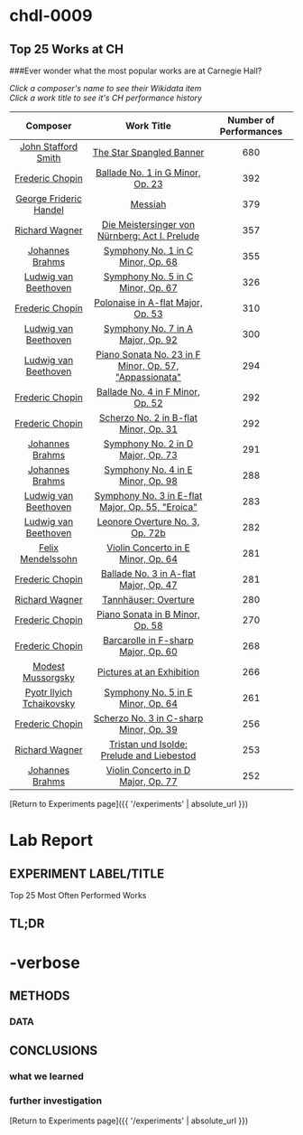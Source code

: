 # chdl-0009

## Top 25 Works at CH
###Ever wonder what the most popular works are at Carnegie Hall?


*Click a composer's name to see their Wikidata item*<br> 
*Click a work title to see it's CH performance history*


| **Composer**  | **Work Title**  | **Number of Performances**  |
|:---:|:---:|:---:|
 | <a href="http://www.wikidata.org/entity/Q563098" target="_blank">John Stafford Smith</a> | <a href="https://www.carnegiehall.org/About/History/Performance-History-Search?q=&dex=prod_PHS&w=The%20Star%20Spangled%20Banner" target="_blank">The Star Spangled Banner<a/> | 680 | 
 | <a href="http://www.wikidata.org/entity/Q1268" target="_blank">Frederic Chopin</a> | <a href="https://www.carnegiehall.org/About/History/Performance-History-Search?q=&dex=prod_PHS&w=Ballade%20No.%201%20in%20G%20Minor,%20Op.%2023" target="_blank">Ballade No. 1 in G Minor, Op. 23<a/> | 392 | 
 | <a href="http://www.wikidata.org/entity/Q7302" target="_blank">George Frideric Handel</a> | <a href="https://www.carnegiehall.org/About/History/Performance-History-Search?q=&dex=prod_PHS&w=Messiah" target="_blank">Messiah<a/> | 379 | 
 | <a href="http://www.wikidata.org/entity/Q1511" target="_blank">Richard Wagner</a> | <a href="https://www.carnegiehall.org/About/History/Performance-History-Search?q=&dex=prod_PHS&w=Die%20Meistersinger%20von%20N%C3%BCrnberg%3A%20Act%20I.%20Prelude" target="_blank">Die Meistersinger von Nürnberg: Act I. Prelude<a/> | 357 | 
 | <a href="http://www.wikidata.org/entity/Q7294" target="_blank">Johannes Brahms</a> | <a href="https://www.carnegiehall.org/About/History/Performance-History-Search?q=&dex=prod_PHS&w=Symphony%20No.%201%20in%20C%20Minor,%20Op.%2068" target="_blank">Symphony No. 1 in C Minor, Op. 68<a/> | 355 | 
 | <a href="http://www.wikidata.org/entity/Q255" target="_blank">Ludwig van Beethoven</a> | <a href="https://www.carnegiehall.org/About/History/Performance-History-Search?q=&dex=prod_PHS&w=Symphony%20No.%205%20in%20C%20Minor,%20Op.%2067" target="_blank">Symphony No. 5 in C Minor, Op. 67<a/> | 326 | 
 | <a href="http://www.wikidata.org/entity/Q1268" target="_blank">Frederic Chopin</a> | <a href="https://www.carnegiehall.org/About/History/Performance-History-Search?q=&dex=prod_PHS&w=Polonaise%20in%20A-flat%20Major,%20Op.%2053" target="_blank">Polonaise in A-flat Major, Op. 53<a/> | 310 | 
 | <a href="http://www.wikidata.org/entity/Q255" target="_blank">Ludwig van Beethoven</a> | <a href="https://www.carnegiehall.org/About/History/Performance-History-Search?q=&dex=prod_PHS&w=Symphony%20No.%207%20in%20A%20Major,%20Op.%2092" target="_blank">Symphony No. 7 in A Major, Op. 92<a/> | 300 | 
 | <a href="http://www.wikidata.org/entity/Q255" target="_blank">Ludwig van Beethoven</a> | <a href="https://www.carnegiehall.org/About/History/Performance-History-Search?q=&dex=prod_PHS&w=Piano%20Sonata%20No.%2023%20in%20F%20Minor,%20Op.%2057,%20%22Appassionata%22" target="_blank">Piano Sonata No. 23 in F Minor, Op. 57, "Appassionata"<a/> | 294 | 
 | <a href="http://www.wikidata.org/entity/Q1268" target="_blank">Frederic Chopin</a> | <a href="https://www.carnegiehall.org/About/History/Performance-History-Search?q=&dex=prod_PHS&w=Ballade%20No.%204%20in%20F%20Minor,%20Op.%2052" target="_blank">Ballade No. 4 in F Minor, Op. 52<a/> | 292 | 
 | <a href="http://www.wikidata.org/entity/Q1268" target="_blank">Frederic Chopin</a> | <a href="https://www.carnegiehall.org/About/History/Performance-History-Search?q=&dex=prod_PHS&w=Scherzo%20No.%202%20in%20B-flat%20Minor,%20Op.%2031" target="_blank">Scherzo No. 2 in B-flat Minor, Op. 31<a/> | 292 | 
 | <a href="http://www.wikidata.org/entity/Q7294" target="_blank">Johannes Brahms</a> | <a href="https://www.carnegiehall.org/About/History/Performance-History-Search?q=&dex=prod_PHS&w=Symphony%20No.%202%20in%20D%20Major,%20Op.%2073" target="_blank">Symphony No. 2 in D Major, Op. 73<a/> | 291 | 
 | <a href="http://www.wikidata.org/entity/Q7294" target="_blank">Johannes Brahms</a> | <a href="https://www.carnegiehall.org/About/History/Performance-History-Search?q=&dex=prod_PHS&w=Symphony%20No.%204%20in%20E%20Minor,%20Op.%2098" target="_blank">Symphony No. 4 in E Minor, Op. 98<a/> | 288 | 
 | <a href="http://www.wikidata.org/entity/Q255" target="_blank">Ludwig van Beethoven</a> | <a href="https://www.carnegiehall.org/About/History/Performance-History-Search?q=&dex=prod_PHS&w=Symphony%20No.%203%20in%20E-flat%20Major,%20Op.%2055,%20%22Eroica%22" target="_blank">Symphony No. 3 in E-flat Major, Op. 55, "Eroica"<a/> | 283 | 
 | <a href="http://www.wikidata.org/entity/Q255" target="_blank">Ludwig van Beethoven</a> | <a href="https://www.carnegiehall.org/About/History/Performance-History-Search?q=&dex=prod_PHS&w=Leonore%20Overture%20No.%203,%20Op.%2072b" target="_blank">Leonore Overture No. 3, Op. 72b<a/> | 282 | 
 | <a href="http://www.wikidata.org/entity/Q46096" target="_blank">Felix Mendelssohn</a> | <a href="https://www.carnegiehall.org/About/History/Performance-History-Search?q=&dex=prod_PHS&w=Violin%20Concerto%20in%20E%20Minor,%20Op.%2064" target="_blank">Violin Concerto in E Minor, Op. 64<a/> | 281 | 
 | <a href="http://www.wikidata.org/entity/Q1268" target="_blank">Frederic Chopin</a> | <a href="https://www.carnegiehall.org/About/History/Performance-History-Search?q=&dex=prod_PHS&w=Ballade%20No.%203%20in%20A-flat%20Major,%20Op.%2047" target="_blank">Ballade No. 3 in A-flat Major, Op. 47<a/> | 281 | 
 | <a href="http://www.wikidata.org/entity/Q1511" target="_blank">Richard Wagner</a> | <a href="https://www.carnegiehall.org/About/History/Performance-History-Search?q=&dex=prod_PHS&w=Tannh%C3%A4user%3A%20Overture" target="_blank">Tannhäuser: Overture<a/> | 280 | 
 | <a href="http://www.wikidata.org/entity/Q1268" target="_blank">Frederic Chopin</a> | <a href="https://www.carnegiehall.org/About/History/Performance-History-Search?q=&dex=prod_PHS&w=Piano%20Sonata%20in%20B%20Minor,%20Op.%2058" target="_blank">Piano Sonata in B Minor, Op. 58<a/> | 270 | 
 | <a href="http://www.wikidata.org/entity/Q1268" target="_blank">Frederic Chopin</a> | <a href="https://www.carnegiehall.org/About/History/Performance-History-Search?q=&dex=prod_PHS&w=Barcarolle%20in%20F-sharp%20Major,%20Op.%2060" target="_blank">Barcarolle in F-sharp Major, Op. 60<a/> | 268 | 
 | <a href="http://www.wikidata.org/entity/Q132682" target="_blank">Modest Mussorgsky</a> | <a href="https://www.carnegiehall.org/About/History/Performance-History-Search?q=&dex=prod_PHS&w=Pictures%20at%20an%20Exhibition" target="_blank">Pictures at an Exhibition<a/> | 266 | 
 | <a href="http://www.wikidata.org/entity/Q7315" target="_blank">Pyotr Ilyich Tchaikovsky</a> | <a href="https://www.carnegiehall.org/About/History/Performance-History-Search?q=&dex=prod_PHS&w=Symphony%20No.%205%20in%20E%20Minor,%20Op.%2064" target="_blank">Symphony No. 5 in E Minor, Op. 64<a/> | 261 | 
 | <a href="http://www.wikidata.org/entity/Q1268" target="_blank">Frederic Chopin</a> | <a href="https://www.carnegiehall.org/About/History/Performance-History-Search?q=&dex=prod_PHS&w=Scherzo%20No.%203%20in%20C-sharp%20Minor,%20Op.%2039" target="_blank">Scherzo No. 3 in C-sharp Minor, Op. 39<a/> | 256 | 
 | <a href="http://www.wikidata.org/entity/Q1511" target="_blank">Richard Wagner</a> | <a href="https://www.carnegiehall.org/About/History/Performance-History-Search?q=&dex=prod_PHS&w=Tristan%20und%20Isolde%3A%20Prelude%20and%20Liebestod" target="_blank">Tristan und Isolde: Prelude and Liebestod<a/> | 253 | 
 | <a href="http://www.wikidata.org/entity/Q7294" target="_blank">Johannes Brahms</a> | <a href="https://www.carnegiehall.org/About/History/Performance-History-Search?q=&dex=prod_PHS&w=Violin%20Concerto%20in%20D%20Major,%20Op.%2077" target="_blank">Violin Concerto in D Major, Op. 77<a/> | 252 | 



[Return to Experiments page]({{ '/experiments' | absolute_url }})

# Lab Report

## EXPERIMENT LABEL/TITLE
Top 25 Most Often Performed Works

## TL;DR


# -verbose

## METHODS

### DATA

## CONCLUSIONS
### what we learned

### further investigation 


[Return to Experiments page]({{ '/experiments' | absolute_url }})
